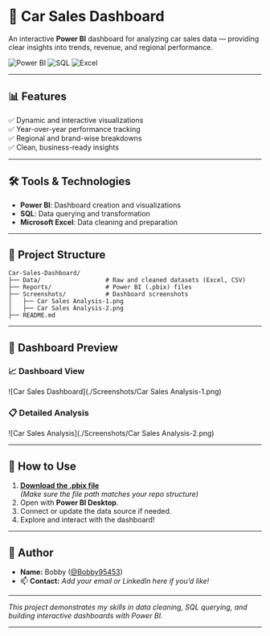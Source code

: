 # 🚗 Car Sales Dashboard

An interactive **Power BI** dashboard for analyzing car sales data — providing clear insights into trends, revenue, and regional performance.

![Power BI](https://img.shields.io/badge/Power%20BI-FAAA00?logo=powerbi&logoColor=white&style=flat-square)
![SQL](https://img.shields.io/badge/SQL-4479A1?logo=postgresql&logoColor=white&style=flat-square)
![Excel](https://img.shields.io/badge/Excel-217346?logo=microsoft-excel&logoColor=white&style=flat-square)

---

## 📊 Features

✅ Dynamic and interactive visualizations  
✅ Year-over-year performance tracking  
✅ Regional and brand-wise breakdowns  
✅ Clean, business-ready insights  

---

## 🛠️ Tools & Technologies

- **Power BI**: Dashboard creation and visualizations
- **SQL**: Data querying and transformation
- **Microsoft Excel**: Data cleaning and preparation

---

## 📂 Project Structure

```
Car-Sales-Dashboard/
├── Data/                  # Raw and cleaned datasets (Excel, CSV)
├── Reports/               # Power BI (.pbix) files
├── Screenshots/           # Dashboard screenshots
│   ├── Car Sales Analysis-1.png
│   ├── Car Sales Analysis-2.png
├── README.md
```

---

## 📸 Dashboard Preview

### 📈 Dashboard View
![Car Sales Dashboard](./Screenshots/Car Sales Analysis-1.png)

### 📋 Detailed Analysis
![Car Sales Analysis](./Screenshots/Car Sales Analysis-2.png)

---

## 🚀 How to Use

1. **[Download the .pbix file](./Reports/Car-Sales-Dashboard.pbix)**  
   *(Make sure the file path matches your repo structure)*  
2. Open with **Power BI Desktop**.  
3. Connect or update the data source if needed.  
4. Explore and interact with the dashboard!

---

## 👤 Author

- **Name:** Bobby ([@Bobby95453](https://github.com/Bobby95453))
- 📫 **Contact:** *Add your email or LinkedIn here if you’d like!*

---

*This project demonstrates my skills in data cleaning, SQL querying, and building interactive dashboards with Power BI.*

---
